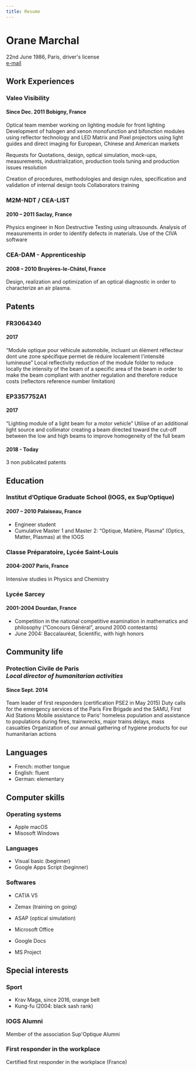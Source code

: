 ```yaml
---
title: Resume
---
```


# Orane Marchal
22nd June 1986, Paris, driver's license<br>
[e-mail](http://www.google.com/recaptcha/mailhide/d?k=016dT9F32kI81GY_8tWNEQnw==&c=5oUChofw9zY4ShBRnb91YdO5xfxF2p0q1zPcqttNxYA=)

## Work Experiences

### Valeo Visibility
#### Since <span class="fa fa-calendar"></span> Dec. 2011 <span class="fa fa-map-marker"></span> Bobigny, France

Optical team member working on lighting module for front lighting 
Development of halogen and xenon monofunction and bifonction modules using reflector technology and LED Matrix and Pixel projectors using light guides and direct imaging for European, Chinese and American markets

Requests for Quotations, design, optical simulation, mock-ups, measurements, industrialization, production tools tuning and production issues resolution

Creation of procedures, methodologies and design rules, specification and validation of internal design tools
Collaborators training

### M2M-NDT / CEA-LIST
#### <span class="fa fa-calendar"></span> 2010 – 2011 <span class="fa fa-map-marker"></span> Saclay, France

Physics engineer in Non Destructive Testing using ultrasounds. Analysis of measurements in order to identify defects in materials. Use of the CIVA software

### CEA-DAM - Apprenticeship
#### <span class="fa fa-calendar"></span> 2008 – 2010 <span class="fa fa-map-marker"></span> Bruyères-le-Châtel, France

Design, realization and optimization of an optical diagnostic in order to characterize an air plasma.

## Patents

### FR3064340
#### <span class="fa fa-calendar"></span>2017
“Module optique pour véhicule automobile, incluant un élément réflecteur dont une zone spécifique permet de réduire localement l'intensité lumineuse” 
Local reflectivity reduction of the module folder to reduce locally the intensity of the beam of a specific area of the beam in order to make the beam compliant with another regulation and therefore reduce costs (reflectors reference number limitation)

### EP3357752A1
#### <span class="fa fa-calendar"></span>2017
“Lighting module of a light beam for a motor vehicle”
Utilise of an additional light source and collimator creating a beam directed toward the cut-off between the low and high beams to improve homogeneity of the full beam

#### <span class="fa fa-calendar"></span>2018 - Today
3 non publicated patents

## Education

### Institut d’Optique Graduate School (IOGS, ex Sup’Optique)
#### <span class="fa fa-calendar"></span> 2007 – 2010 <span class="fa fa-map-marker"></span> Palaiseau, France

 * Engineer student
 * Cumulative Master 1 and Master 2: “Optique, Matière, Plasma” (Optics, Matter, Plasmas) at the IOGS

### Classe Préparatoire, Lycée Saint-Louis
#### <span class="fa fa-calendar"></span> 2004-2007 <span class="fa fa-map-marker"></span> Paris, France

Intensive studies in Physics and Chemistry

### Lycée Sarcey
#### <span class="fa fa-calendar"></span> 2001-2004 <span class="fa fa-map-marker"></span> Dourdan, France

 * Competition in the national competitive examination in mathematics and philosophy (“Concours Général”, around 2000 contestants)
 * June 2004: Baccalauréat, Scientific, with high honors

## Community life

### Protection Civile de Paris<br>*Local director of humanitarian activities*
#### <span class="fa fa-calendar"></span>Since Sept. 2014 

Team leader of first responders (certification PSE2 in May 2015)
Duty calls for the emergency services of the Paris Fire Brigade and the SAMU, First Aid Stations
Mobile assistance to Paris' homeless population and assistance to populations during fires, trainwrecks, major trains delays, mass casualties
Organization of our annual gathering of hygiene products for our humanitarian actions



## Languages

* French: mother tongue
* English: fluent
* German: elementary

## Computer skills

### Operating systems

* Apple macOS
* Misosoft Windows

### Languages

* Visual basic (beginner)
* Google Apps Script (beginner)


### Softwares

* CATIA V5
* Zemax (training on going)
* ASAP (optical simulation)

* Microsoft Office
* Google Docs
* MS Project

## Special interests

### Sport

* Krav Maga, since 2016, orange belt
* Kung-fu (2004: black sash rank)

### IOGS Alumni

Member of the association Sup'Optique Alumni

### First responder in the workplace

Certified first responder in the workplace (France)

